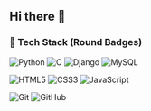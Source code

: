 ## Hi there 👋

<!--
**Faiaz00/Faiaz00** is a ✨ _special_ ✨ repository because its `README.md` (this file) appears on your GitHub profile.

Here are some ideas to get you started:

- 🔭 I’m currently working on ...
- 🌱 I’m currently learning ...
- 👯 I’m looking to collaborate on ...
- 🤔 I’m looking for help with ...
- 💬 Ask me about ...
- 📫 How to reach me: ...
- 😄 Pronouns: ...
- ⚡ Fun fact: ...
-->
### 🚀 Tech Stack (Round Badges)

![Python](https://img.shields.io/badge/?style=for-the-badge&logo=python&logoColor=white&color=3776AB)
![C](https://img.shields.io/badge/?style=for-the-badge&logo=c&logoColor=white&color=00599C)
![Django](https://img.shields.io/badge/?style=for-the-badge&logo=django&logoColor=white&color=092E20)
![MySQL](https://img.shields.io/badge/?style=for-the-badge&logo=mysql&logoColor=white&color=4479A1)

![HTML5](https://img.shields.io/badge/?style=for-the-badge&logo=html5&logoColor=white&color=E34F26)
![CSS3](https://img.shields.io/badge/?style=for-the-badge&logo=css3&logoColor=white&color=1572B6)
![JavaScript](https://img.shields.io/badge/?style=for-the-badge&logo=javascript&logoColor=black&color=F7DF1E)

![Git](https://img.shields.io/badge/?style=for-the-badge&logo=git&logoColor=white&color=F05032)
![GitHub](https://img.shields.io/badge/?style=for-the-badge&logo=github&logoColor=white&color=181717)

